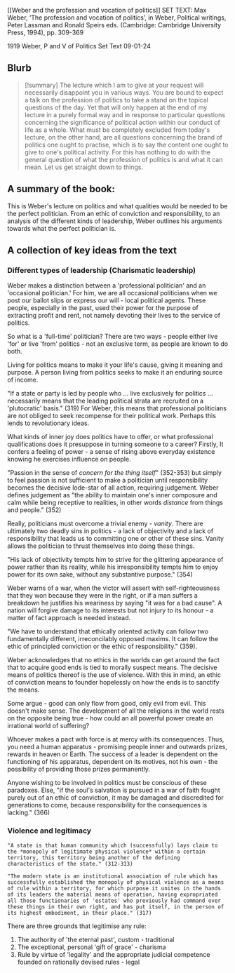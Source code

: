 [[Weber and the profession and vocation of politics]]
SET TEXT: Max Weber, ‘The profession and vocation of politics’, in Weber, Political writings, Peter Lassman and Ronald Speirs eds. (Cambridge: Cambridge University Press, 1994), pp. 309-369


1919
Weber, P and V of Politics Set Text
09-01-24

## Blurb

>[!summary]
The lecture which I am to give at your request will necessarily disappoint you in various ways. You are bound to expect a talk on the profession of politics to take a stand on the topical questions of the day. Yet that will only happen at the end of my lecture in a purely formal way and in response to particular questions concerning the significance of political action within our conduct of life as a whole. What must be completely excluded from today's lecture, on the other hand, are all questions concerning the brand of politics one ought to practise, which is to say the content one ought to give to one's political activity. For this has nothing to do with the general question of what the profession of politics is and what it can mean. Let us get straight down to things.


## A summary of the book:

This is Weber's lecture on politics and what qualities would be needed to be the perfect politician. From an ethic of conviction and responsibility, to an analysis of the different kinds of leadership, Weber outlines his arguments towards what the perfect politician is.

## A collection of key ideas from the text

### Different types of leadership (Charismatic leadership)

Weber makes a distinction between a 'professional politician' and an 'occasional politician.' For him, we are all occasional politicians when we post our ballot slips or express our will - local political agents. These people, especially in the past, used their power for the purpose of extracting profit and rent, not namely devoting their lives to the service of politics.

So what is a 'full-time' politician?
There are two ways - people either live 'for' or live 'from' politics - not an exclusive term, as people are known to do both.

Living for politics means to make it your life's cause, giving it meaning and purpose. A person living from politics seeks to make it an enduring source of income. 

"If a state or party is led by people who ... live exclusively for politics ... necessarily means that the leading political strata are recruited on a 'plutocratic' basis." (319) For Weber, this means that professional politicians are not obliged to seek recompense for their political work. Perhaps this lends to revolutionary ideas.

What kinds of inner joy does politics have to offer, or what professional qualifications does it presuppose in turning someone to a career?
Firstly, It confers a feeling of power - a sense of rising above everyday existence knowing he exercises influence on people.

"Passion in the sense of *concern for the thing itself*" (352-353) but simply to feel passion is not sufficient to make a politician until responsibility becomes the decisive lode-star of all action, requiring judgement. Weber defines judgement as "the ability to maintain one's inner composure and calm while being receptive to realities, in other words *distance* from things and people." (352)

Really, politicians must overcome a trivial enemy - *vanity*. There are ultimately two deadly sins in politics - a lack of objectivity and a lack of responsibility that leads us to committing one or other of these sins. Vanity allows the politician to thrust themselves into doing these things.

"His lack of objectivity tempts him to strive for the glittering appearance of power rather than its reality, while his irresponsibility tempts him to enjoy power for its own sake, without any substantive purpose." (354)

Weber warns of a war, when the victor will assert with self-righteousness that they won because they were in the right, or if a man suffers a breakdown he justifies his weariness by saying "it was for a bad cause". A nation will forgive damage to its interests but not injury to its honour - a matter of fact approach is needed instead.

"We have to understand that ethically oriented activity can follow two fundamentally different, irreconcilably opposed maxims. It can follow the ethic of principled conviction or the ethic of responsibility." (359).

Weber acknowledges that no ethics in the worlds can get around the fact that to acquire good ends is tied to morally suspect means. The decisive means of politics thereof is the use of violence. With this in mind, an ethic of conviction means to founder hopelessly on how the ends is to sanctify the means.

Some argue - good can only flow from good, only evil from evil. This doesn't make sense. The development of all the religions in the world rests on the opposite being true - how could an all powerful power create an irrational world of suffering?

Whoever makes a pact with force is at mercy with its consequences. Thus, you need a human apparatus - promising people inner and outwards prizes, rewards in heaven or Earth. The success of a leader is dependent on the functioning of his apparatus, dependent on its motives, not his own - the possibility of providing those prizes permanently.

Anyone wishing to be involved in politics must be conscious of these paradoxes. Else, "if the soul's salvation is pursued in a war of faith fought purely out of an ethic of conviction, it may be damaged and discredited for generations to come, because responsibility for the consequences is lacking." (366)

### Violence and legitimacy

```ad-quote
"A state is that human community which (successfully) lays claim to the *monopoly of legitimate physical violence* within a certain territory, this territory being another of the defining characteristics of the state." (312-313)
```

```ad-quote
"The modern state is an institutional association of rule which has successfully established the monopoly of physical violence as a means of rule within a territory, for which purpose it unites in the hands of its leaders the material means of operation, having expropriated all those functionaries of 'estates' who previously had command over these things in their own right, and has put itself, in the person of its highest embodiment, in their place." (317)
```

There are three grounds that legitimise any rule:
1. The authority of 'the eternal past', custom - traditional 
2. The exceptional, personal 'gift of grace' - charisma
3. Rule by virtue of 'legality' and the appropriate judicial competence founded on rationally devised rules - legal
